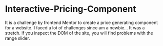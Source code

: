 # Interactive-Pricing-Component
It is a challenge by frontend Mentor to create a price generating component for a website.
I faced a lot of challenges since am a newbie... It was a stretch. If you inspect the DOM of the site, you will find problems with the range slider.
